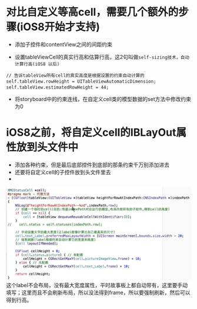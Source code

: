 # 对比自定义等高cell，需要几个额外的步骤(iOS8开始才支持)
- 添加子控件和contentView之间的间距约束
 

- 设置tableViewCell的真实行高和估算行高，这2句叫做`self-sizing技术，自动计算行高(iOS8 以后)`
```
// 告诉tableView所有cell的真实高度是根据设置的约束自动计算的
self.tableView.rowHeight = UITableViewAutomaticDimension;
self.tableView.estimatedRowHeight = 44;
```

- 将storyboard中的约束连线，在自定义cell类的模型数据的set方法中修改约束为0

# iOS8之前，将自定义cell的IBLayOut属性放到头文件中
- 添加各种约束，但是最后底部控件到底部的那条约束千万别添加进去
- 还要将自定义cell的子控件放到头文件里去
- 
![](/assets/ios8之前.png)这个label不会布局，没有最大宽度属性，平时故事板上都自动带有，这里要手动填写；这里而且不会刷新布局，所以没法得到frame，所以要强制刷新，然后可以得到行高。